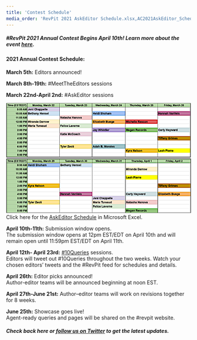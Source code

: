 ```yaml
---
title: 'Contest Schedule'
media_order: 'RevPit 2021 AskEditor Schedule.xlsx,AC2021AskEditor_Schedule.png'
---
```


##### \#RevPit 2021 Annual Contest Begins April 10th! Learn more about the event [here](http://reviseresub.com/annual-contest).

#### 2021 Annual Contest Schedule: 

**March 5th:** Editors announced!

**March 8th-19th:** \#MeetTheEditors sessions

**March 22nd-April 2nd:** \#AskEditor sessions

![2021 AskEditor Schedule](AC2021AskEditor_Schedule.png)
</br>Click here for the [AskEditor Schedule](RevPit%202021%20AskEditor%20Schedule.xlsx) in Microsoft Excel.

**April 10th-11th:** Submission window opens.  
The submission window opens at 12pm EST/EDT on April 10th and will remain open until 11:59pm EST/EDT on April 11th.

**April 12th- April 23rd:** [#10Queries](https://katiemccoach.com/how-an-editor-sees-it-10queries?target=_blank) sessions.  
Editors will tweet out #10Queries throughout the two weeks. Watch your chosen editors’ tweets and the #RevPit feed for schedules and details.

**April 26th:** Editor picks announced!  
Author-editor teams  will be announced beginning at noon EST.  

**April 27th-June 21st:** Author–editor teams will work  on revisions together for 8 weeks.

**June 25th:** Showcase goes live!  
Agent-ready queries and pages will be shared on the #revpit website.

##### Check back here or [follow us on Twitter](https://twitter.com/ReviseResub?target=_blank) to get the latest updates.

